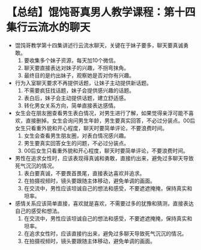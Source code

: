 # 【总结】馄饨哥真男人教学课程：第十四集行云流水的聊天

-   馄饨哥教学第十四集讲述行云流水聊天，关键在于妹子要多，聊天要真诚勇敢。
    1.  要收集多个妹子资源，每天加10个微信。
    2.  聊天要直接表达对妹子的兴趣，不拐弯抹角。
    3.  最终目的是约出妹子，观察她是否对你有兴趣。
-   行为入室聊天要求不再提供话题，让妹子主动提供新话题。
    1.  不需要疯狂找话题，妹子会提供感兴趣的话题。
    2.  表白后，妹子会主动提供话题，建立舒适感。
    3.  转化男女关系方向，简单直接表达感情。
-   女生会在朋友圈查看男生表白情况，对男生进行了解，如果觉得亲浮可能不喜欢，直接删掉。女生会询问男生年龄，男生要真实回答，不必过分装点。00后女生只看重外貌和开心程度，聊天时要简单评论，不要浪费时间。
    1.  女生会查看男生朋友圈，对表白情况感兴趣。
    2.  男生要真实回答女生的问题，不必过分装点。
    3.  00后女生只看重外貌和开心程度，聊天时要简单评论，不要浪费时间。
-   男性在追求女性时，应该表现得真诚和勇敢，直接约出来，避免过多聊天导致死气沉沉的情况。
    1.  表白要真诚，不要畏首畏尾，直接表达喜欢并追求。
    2.  在拍摄视频时，镜头要跟随主体移动，避免单调的画面。
    3.  在交流中，男性应该坦诚自己的想法和感受，不要遮遮掩掩，保持真实和坦率。
-   感情关系应该简单直接，喜欢就是喜欢，不需要过多的犹豫和猜测，直接表达自己的感受和想法。
    1.  在交流中，男性应该坦诚自己的想法和感受，不要遮遮掩掩，保持真实和坦率。
    2.  在追求女性时，应该直接约出来，避免过多聊天导致死气沉沉的情况。
    3.  在拍摄视频时，镜头要跟随主体移动，避免单调的画面。